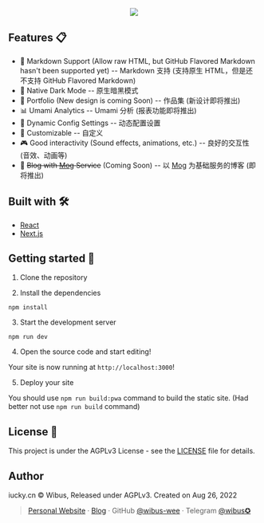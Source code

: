 <p align="center">

<img src="https://user-images.githubusercontent.com/62133302/203961974-33b06bd9-f2ee-495b-9110-9ece714ada91.png" />

</p>

## Features 📋

- 📝 Markdown Support  (Allow raw HTML, but GitHub Flavored Markdown hasn't been supported yet) -- Markdown 支持 (支持原生 HTML，但是还不支持 GitHub Flavored Markdown)
- 🌙 Native Dark Mode -- 原生暗黑模式
- 📂 Portfolio  (New design is coming Soon) -- 作品集 (新设计即将推出)
- 📊 Umami Analytics -- Umami 分析 (报表功能即将推出)
- 📄 Dynamic Config Settings -- 动态配置设置
- 🎨 Customizable -- 自定义
- 🎮 Good interactivity  (Sound effects, animations, etc.) -- 良好的交互性 (音效、动画等)
- 📝 ~~Blog with [Mog](https://mog.js.org) Service~~  (Coming Soon) -- 以 [Mog](https://mog.js.org) 为基础服务的博客 (即将推出)

## Built with 🛠️

- [React](https://reactjs.org/)
- [Next.js](https://nextjs.org/)

## Getting started 🚀

1. Clone the repository

2. Install the dependencies

`npm install`

3. Start the development server

`npm run dev`

4. Open the source code and start editing!

Your site is now running at `http://localhost:3000`!

5. Deploy your site

You should use `npm run build:pwa` command to build the static site. (Had better not use `npm run build` command)

## License 📄

This project is under the AGPLv3 License - see the [LICENSE](LICENSE) file for details.
## Author

iucky.cn © Wibus, Released under AGPLv3. Created on Aug 26, 2022

> [Personal Website](http://iucky.cn/) · [Blog](https://blog.iucky.cn/) · GitHub [@wibus-wee](https://github.com/wibus-wee/) · Telegram [@wibus✪](https://t.me/wibus_wee)
